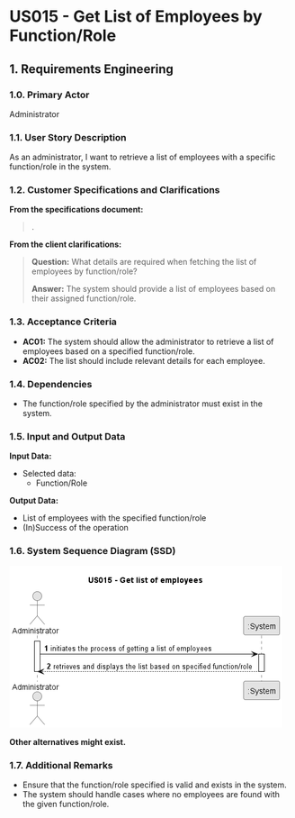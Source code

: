 # US015 - Get List of Employees by Function/Role

## 1. Requirements Engineering

### 1.0. Primary Actor
Administrator

### 1.1. User Story Description

As an administrator, I want to retrieve a list of employees with a specific function/role in the system.

### 1.2. Customer Specifications and Clarifications

**From the specifications document:**

> .

**From the client clarifications:**

> **Question:** What details are required when fetching the list of employees by function/role?
>
> **Answer:** The system should provide a list of employees based on their assigned function/role.

### 1.3. Acceptance Criteria

* **AC01:** The system should allow the administrator to retrieve a list of employees based on a specified function/role.
* **AC02:** The list should include relevant details for each employee.

### 1.4. Dependencies

* The function/role specified by the administrator must exist in the system.

### 1.5. Input and Output Data

**Input Data:**

* Selected data:
    * Function/Role

**Output Data:**

* List of employees with the specified function/role
* (In)Success of the operation

### 1.6. System Sequence Diagram (SSD)
![us015-SSD-US015___Get_list_of_employees.png](png%2Fus015-SSD-US015___Get_list_of_employees.png)

**Other alternatives might exist.**

### 1.7. Additional Remarks

* Ensure that the function/role specified is valid and exists in the system.
* The system should handle cases where no employees are found with the given function/role.
